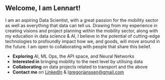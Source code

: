 ## Welcome, I am Lennart!

I am an aspiring Data Scientist, with a great passion for the mobility sector as well as everything that data can tell us.
Drawing from my experience in creating visions and project planning within the mobility sector, along with my education in data science & AI, I believe in the potential of cutting-edge technologies to profoundly impact how we, and goods, will move around in the future. I am open to collaborating with people that share this belief.

* **Exploring** AI, ML Ops, the API space, and Neural Networks
* **Interested in** bringing mobility to the next level by utilising data
* **Collaborating** on data projects related to transport and the above
* **Contact me** on [LinkedIn](https://www.linkedin.com/in/lennijanssen/) & <lgregorjanssen@gmail.com>

